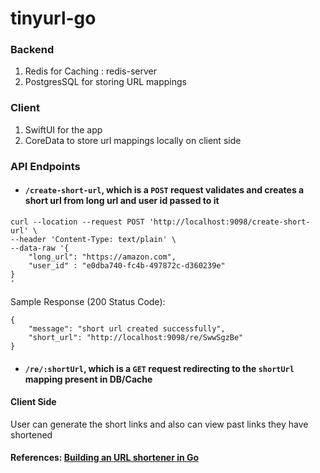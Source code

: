 # tinyurl-go

### Backend

1. Redis for Caching : redis-server
2. PostgresSQL for storing URL mappings

### Client

1. SwiftUI for the app
2. CoreData to store url mappings locally on client side

### API Endpoints

- #### `/create-short-url`, which is a `POST` request validates and creates a short url from long url and user id passed to it

```
curl --location --request POST 'http://localhost:9098/create-short-url' \
--header 'Content-Type: text/plain' \
--data-raw '{
    "long_url": "https://amazon.com",
    "user_id" : "e0dba740-fc4b-497872c-d360239e"
}
'
```

Sample Response (200 Status Code):

```
{
    "message": "short url created successfully",
    "short_url": "http://localhost:9098/re/SwwSgzBe"
}
```

- #### `/re/:shortUrl`, which is a `GET` request redirecting to the `shortUrl` mapping present in DB/Cache

#### Client Side

User can generate the short links and also can view past links they have shortened

#### References: [Building an URL shortener in Go](https://www.eddywm.com/lets-build-a-url-shortener-in-go-part-iv-forwarding/)

